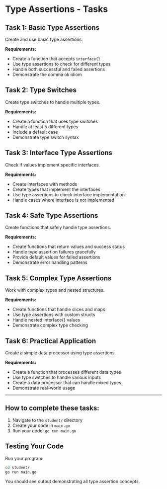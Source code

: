 # Type Assertions - Tasks

## Task 1: Basic Type Assertions
Create and use basic type assertions.

**Requirements:**
- Create a function that accepts `interface{}`
- Use type assertions to check for different types
- Handle both successful and failed assertions
- Demonstrate the comma ok idiom

## Task 2: Type Switches
Create type switches to handle multiple types.

**Requirements:**
- Create a function that uses type switches
- Handle at least 5 different types
- Include a default case
- Demonstrate type switch syntax

## Task 3: Interface Type Assertions
Check if values implement specific interfaces.

**Requirements:**
- Create interfaces with methods
- Create types that implement the interfaces
- Use type assertions to check interface implementation
- Handle cases where interface is not implemented

## Task 4: Safe Type Assertions
Create functions that safely handle type assertions.

**Requirements:**
- Create functions that return values and success status
- Handle type assertion failures gracefully
- Provide default values for failed assertions
- Demonstrate error handling patterns

## Task 5: Complex Type Assertions
Work with complex types and nested structures.

**Requirements:**
- Create functions that handle slices and maps
- Use type assertions with custom structs
- Handle nested interface{} values
- Demonstrate complex type checking

## Task 6: Practical Application
Create a simple data processor using type assertions.

**Requirements:**
- Create a function that processes different data types
- Use type switches to handle various inputs
- Create a data processor that can handle mixed types
- Demonstrate real-world usage

---

## How to complete these tasks:

1. Navigate to the `student/` directory
2. Create your code in `main.go`
3. Run your code: `go run main.go`


## Testing Your Code

Run your program:
```bash
cd student/
go run main.go
```

You should see output demonstrating all type assertion concepts.